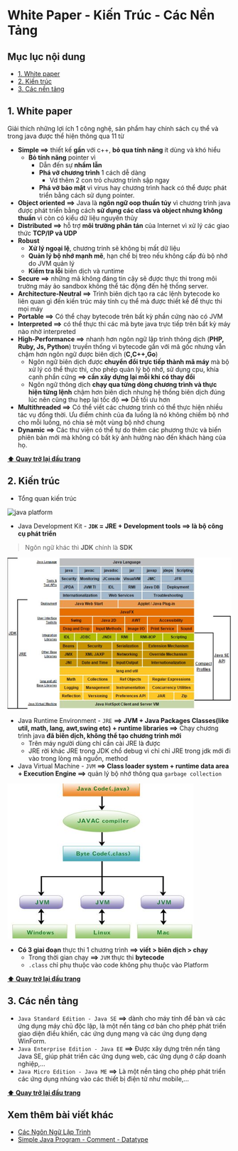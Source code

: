 # White Paper - Kiến Trúc - Các Nền Tảng

## Mục lục nội dung 

  - [1. White paper](#1-white-paper)
  - [2. Kiến trúc](#2-kiến-trúc)
  - [3. Các nền tảng](#3-các-nền-tảng)

## 1. White paper

Giải thích những lợi ích 1 công nghệ, sản phẩm hay chính sách cụ thể và trong java được thể hiện thông qua 11 từ 

- **Simple ==>** thiết kế **gần** với c++, **bỏ qua tính năng** ít dùng và khó hiểu 
    - **Bỏ tính năng** pointer vì
        - Dẫn đến sự **nhầm lẫn**
        - **Phá vỡ chương trình** 1 cách dễ dàng
            - Vd thêm 2 con trỏ chương trình sập ngay
        - **Phá vỡ bảo mật** vì virus hay chương trình hack có thể được phát triển bằng cách sử dụng pointer.
- **Object oriented ==>** Java là **ngôn ngữ oop thuần túy** vì chương trình java được phát triển bằng cách **sử dụng các class và object nhưng không thuần** vì còn có kiểu dữ liệu nguyên thủy
- **Distributed ==>** hỗ trợ **môi trường phân tán** của Internet vì xử lý các giao thức **TCP/IP và UDP**
- **Robust**
    - **Xử lý ngoại lệ**, chương trinh sẽ không bị mất dữ liệu
    - **Quản lý bộ nhớ mạnh mẽ**, hạn chế bị treo nếu không cấp đủ bộ nhớ do JVM quản lý 
    - **Kiểm tra lỗi** biên dịch và runtime
- **Secure ==>** những mã không đáng tin cậy sẽ được thực thi trong môi trường máy ảo sandbox không thể tác động đến hệ thống server.   
- **Architecture-Neutral ==>** Trình biên dịch tạo ra các lệnh bytecode ko liên quan gì đến kiến trúc máy tính cụ thể mà được thiết kế để thực thi mọi máy
- **Portable ==>** Có thể chạy bytecode trên bất kỳ phần cứng nào có JVM
- **Interpreted ==>** có thể thực thi các mã byte java trực tiếp trên bất kỳ máy nào nhờ interpreted
- **High-Performance ==>** nhanh hơn ngôn ngữ lập trình thông dịch (**PHP, Ruby, Js, Python**) truyền thống vì bytecode gần với mã gốc nhưng vẫn chậm hơn ngôn ngữ được biên dịch (**C,C++,Go**)
    - Ngôn ngữ biên dịch được **chuyển đổi trực tiếp thành mã máy** mà bộ xử lý có thể thực thi, cho phép quản lý bộ nhớ, sử dụng cpu, khía cạnh phần cứng **==> cần xây dựng lại mỗi khi có thay đổi**
    - Ngôn ngữ thông dịch **chạy qua từng dòng chương trình và thực hiện từng lệnh** chậm hơn biên dịch nhưng hệ thống biên dịch đúng lúc nên cũng thu hẹp lại tốc độ **==>** Dễ tối ưu hơn
- **Multithreaded ==>** Có thể viết các chương trình có thể thực hiện nhiều tác vụ đồng thời. Ưu điểm chính của đa luồng là nó không chiếm bộ nhớ cho mỗi luồng, nó chia sẻ một vùng bộ nhớ chung
- **Dynamic ==>** Các thư viện có thể tự do thêm các phương thức và biến phiên bản mới mà không có bất kỳ ảnh hưởng nào đến khách hàng của họ.   

**[⬆ Quay trở lại đầu trang](#mục-lục-nội-dung)**

## 2. Kiến trúc

- Tổng quan kiến trúc

![java platform](/assets/java-platform.jpg)

- Java Development Kit - **`JDK` = JRE + Development tools ==> là bộ công cụ phát triển** 

> Ngôn ngữ khác thì **JDK** chính là **SDK**

![jdk](/assets/jdk.jpg)

- Java Runtime Environment - `JRE` **==> JVM + Java Packages Classes(like util, math, lang, awt,swing etc) + runtime libraries ==>** Chạy chương trình java **đã biên dịch, không thể tạo chương trình mới**
    - Trên máy người dùng chỉ cần cài JRE là được
    - JRE rời khác JRE trong JDK chổ debug vì chỉ chỉ JRE trong jdk mới đi vào trong lòng mã nguồn, method    
- Java Virtual Machine - `JVM` **==> Class loader system + runtime data area + Execution Engine ==>** quản lý bộ nhớ thông qua `garbage collection`

![architecture](/assets/architecture.jpg)

- **Có 3 giai đoạn** thực thi 1 chương trình **==> viết > biên dịch > chạy** 
    - Trong thời gian chạy **==>** `JVM` thực thi **bytecode**
    - `.class` chỉ phụ thuộc vào code không phụ thuộc vào Platform

**[⬆ Quay trở lại đầu trang](#mục-lục-nội-dung)**

## 3. Các nền tảng    

- `Java Standard Edition - Java SE` **==>** dành cho máy tính để bàn và các ứng dụng máy chủ độc lập, là một nền tảng cơ bản cho phép phát triển giao diện điều khiển, các ứng dụng mạng và các ứng dụng dạng WinForm.
- `Java Enterprise Edition - Java EE` **==>** Được xây dựng trên nền tảng Java SE, giúp phát triển các ứng dụng web, các ứng dụng ở cấp doanh nghiệp,…
- `Java Micro Edition - Java ME` **==>** Là một nền tảng cho phép phát triển các ứng dụng nhúng vào các thiết bị điện tử như mobile,…

**[⬆ Quay trở lại đầu trang](#mục-lục-nội-dung)**

## Xem thêm bài viết khác

- [Các Ngôn Ngữ Lập Trình](/Chap1/Day0.md)
- [Simple Java Program - Comment - Datatype](/Chap1/Day2.md)